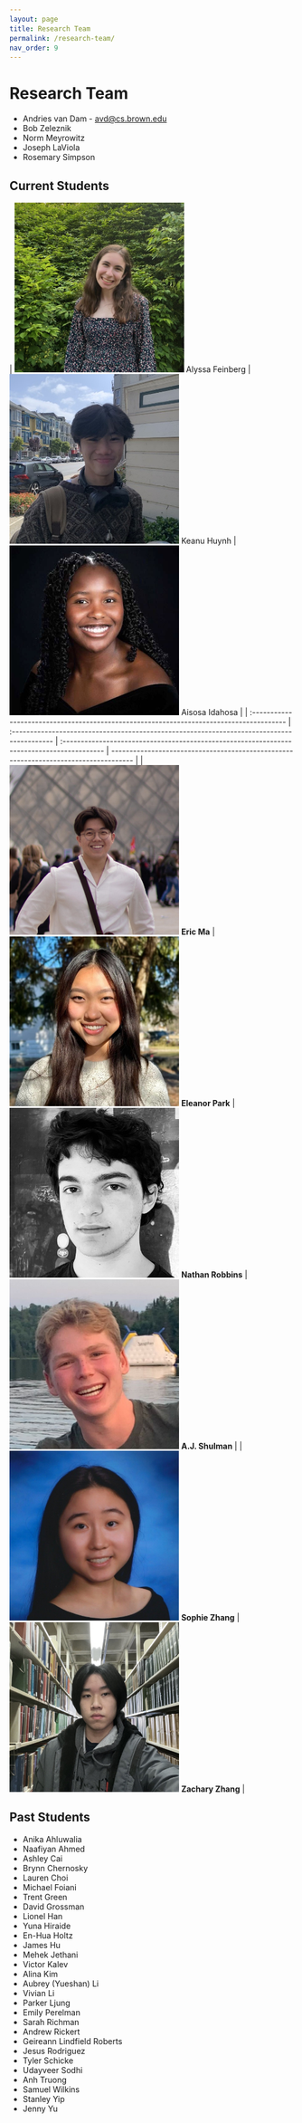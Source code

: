 ```yaml
---
layout: page
title: Research Team
permalink: /research-team/
nav_order: 9
---
```


# Research Team

- Andries van Dam - avd@cs.brown.edu
- Bob Zeleznik
- Norm Meyrowitz
- Joseph LaViola
- Rosemary Simpson

## Current Students

| <img src="../assets/images/team/alyssa.jpeg" width="300" height="300"/> Alyssa Feinberg  | <img src="../assets/images/team/keanu.jpeg" width="300" height="300"/> Keanu Huynh         | <img src="../assets/images/team/aisosa.jpeg" width="300" height="300"/> Aisosa Idahosa     |
| :--------------------------------------------------------------------------------------- | :----------------------------------------------------------------------------------------- | :----------------------------------------------------------------------------------------- | ------------------------------------------------------------------------------------ |
| <img src="../assets/images/team/eric.jpeg" width="300" height="300"/> **Eric Ma**        | <img src="../assets/images/team/eleanor.jpeg" width="300" height="300"/> **Eleanor Park**  | <img src="../assets/images/team/nathan.jpeg" width="300" height="300"/> **Nathan Robbins** | <img src="../assets/images/team/aj.jpeg" width="300" height="300"/> **A.J. Shulman** |
| <img src="../assets/images/team/sophie.jpeg" width="300" height="300"/> **Sophie Zhang** | <img src="../assets/images/team/zachary.jpeg" width="300" height="300"/> **Zachary Zhang** |

## Past Students

- Anika Ahluwalia
- Naafiyan Ahmed
- Ashley Cai
- Brynn Chernosky
- Lauren Choi
- Michael Foiani
- Trent Green
- David Grossman
- Lionel Han
- Yuna Hiraide
- En-Hua Holtz
- James Hu
- Mehek Jethani
- Victor Kalev
- Alina Kim
- Aubrey (Yueshan) Li
- Vivian Li
- Parker Ljung
- Emily Perelman
- Sarah Richman
- Andrew Rickert
- Geireann Lindfield Roberts
- Jesus Rodriguez
- Tyler Schicke
- Udayveer Sodhi
- Anh Truong
- Samuel Wilkins
- Stanley Yip
- Jenny Yu
